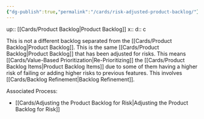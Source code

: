 ```yaml
---
{"dg-publish":true,"permalink":"/cards/risk-adjusted-product-backlog/"}
---
```


up:: [[Cards/Product Backlog\|Product Backlog]] 
x:: 
d:: c

This is not a different backlog separated from the [[Cards/Product Backlog\|Product Backlog]]. This is the same [[Cards/Product Backlog\|Product Backlog]] that has been adjusted for risks. This means [[Cards/Value-Based Prioritization\|Re-Prioritizing]] the [[Cards/Product Backlog Items\|Product Backlog Items]] due to some of them having a higher risk of failing or adding higher risks to previous features. This involves [[Cards/Backlog Refinement\|Backlog Refinement]].  

Associated Process:
- [[Cards/Adjusting the Product Backlog for Risk\|Adjusting the Product Backlog for Risk]]